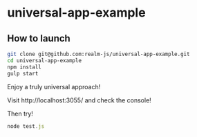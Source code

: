 # universal-app-example

## How to launch

```bash
git clone git@github.com:realm-js/universal-app-example.git
cd universal-app-example
npm install
gulp start
```


Enjoy a truly universal approach!

Visit http://localhost:3055/ and check the console!

Then try!
```js
node test.js
```
